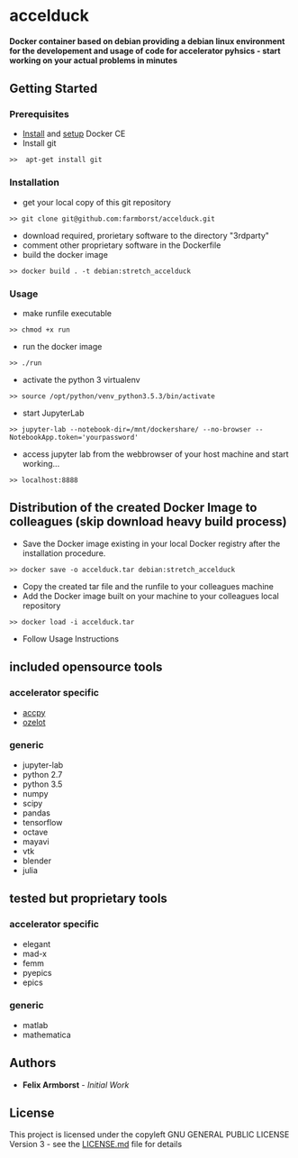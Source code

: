 # accelduck

#### Docker container based on debian providing a debian linux environment for the developement and usage of code for accelerator pyhsics - start working on your actual problems in minutes

## Getting Started
### Prerequisites
- [Install](https://docs.docker.com/install/linux/docker-ce/debian/#uninstall-docker-ce) and [setup](https://docs.docker.com/install/linux/linux-postinstall/) Docker CE
- Install git
```
>>  apt-get install git
```

### Installation
- get your local copy of this git repository
```
>> git clone git@github.com:farmborst/accelduck.git
```
- download required, prorietary software to the directory "3rdparty"
- comment other proprietary software in the Dockerfile
- build the docker image
```
>> docker build . -t debian:stretch_accelduck
```

### Usage
- make runfile executable
```
>> chmod +x run 
```
- run the docker image
```
>> ./run
```
- activate the python 3 virtualenv
```
>> source /opt/python/venv_python3.5.3/bin/activate
```
- start JupyterLab

```
>> jupyter-lab --notebook-dir=/mnt/dockershare/ --no-browser --NotebookApp.token='yourpassword' 
```
- access jupyter lab from the webbrowser of your host machine and start working...
```
>> localhost:8888
```

## Distribution of the created Docker Image to colleagues (skip download heavy build process)
- Save the Docker image existing in your local Docker registry after the installation procedure.
```
>> docker save -o accelduck.tar debian:stretch_accelduck
```
- Copy the created tar file and the runfile to your colleagues machine
- Add the Docker image built on your machine to your colleagues local repository
```
>> docker load -i accelduck.tar
```
- Follow Usage Instructions


## included opensource tools
### accelerator specific
- [accpy](https://github.com/farmborst/accpy)
- [ozelot](https://github.com/trycs/ozelot)
### generic
- jupyter-lab
- python 2.7
- python 3.5
- numpy
- scipy
- pandas
- tensorflow
- octave
- mayavi
- vtk
- blender
- julia

## tested but proprietary tools
### accelerator specific
- elegant
- mad-x
- femm
- pyepics
- epics
### generic
- matlab
- mathematica

## Authors
- **Felix Armborst** - *Initial Work*

## License
This project is licensed under the copyleft GNU GENERAL PUBLIC LICENSE Version 3 - see the [LICENSE.md](LICENSE.md) file for details
